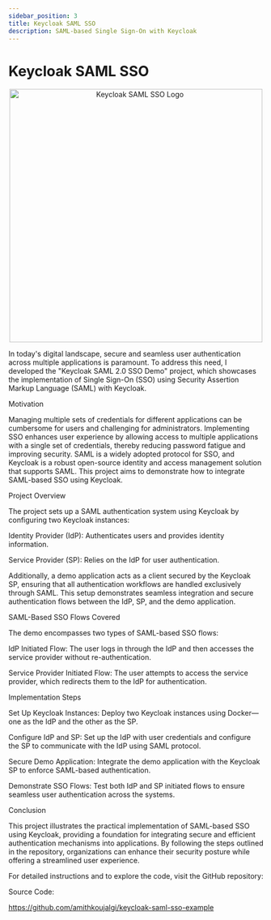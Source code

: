 ```yaml
---
sidebar_position: 3
title: Keycloak SAML SSO
description: SAML-based Single Sign-On with Keycloak
---
```


# Keycloak SAML SSO


<div align="center">
  <img src="https://i.imgur.com/HfzIn3U.png" alt="Keycloak SAML SSO Logo" width="500"/>
</div>

In today's digital landscape, secure and seamless user authentication across multiple applications is paramount. To address this need, I developed the "Keycloak SAML 2.0 SSO Demo" project, which showcases the implementation of Single Sign-On (SSO) using Security Assertion Markup Language (SAML) with Keycloak.​

Motivation

Managing multiple sets of credentials for different applications can be cumbersome for users and challenging for administrators. Implementing SSO enhances user experience by allowing access to multiple applications with a single set of credentials, thereby reducing password fatigue and improving security. SAML is a widely adopted protocol for SSO, and Keycloak is a robust open-source identity and access management solution that supports SAML. This project aims to demonstrate how to integrate SAML-based SSO using Keycloak.​

Project Overview

The project sets up a SAML authentication system using Keycloak by configuring two Keycloak instances:​

Identity Provider (IdP): Authenticates users and provides identity information.​

Service Provider (SP): Relies on the IdP for user authentication.​

Additionally, a demo application acts as a client secured by the Keycloak SP, ensuring that all authentication workflows are handled exclusively through SAML. This setup demonstrates seamless integration and secure authentication flows between the IdP, SP, and the demo application.​

SAML-Based SSO Flows Covered

The demo encompasses two types of SAML-based SSO flows:

IdP Initiated Flow: The user logs in through the IdP and then accesses the service provider without re-authentication.​

Service Provider Initiated Flow: The user attempts to access the service provider, which redirects them to the IdP for authentication.​

Implementation Steps

Set Up Keycloak Instances: Deploy two Keycloak instances using Docker—one as the IdP and the other as the SP.​

Configure IdP and SP: Set up the IdP with user credentials and configure the SP to communicate with the IdP using SAML protocol.​

Secure Demo Application: Integrate the demo application with the Keycloak SP to enforce SAML-based authentication.​

Demonstrate SSO Flows: Test both IdP and SP initiated flows to ensure seamless user authentication across the systems.​

Conclusion

This project illustrates the practical implementation of SAML-based SSO using Keycloak, providing a foundation for integrating secure and efficient authentication mechanisms into applications. By following the steps outlined in the repository, organizations can enhance their security posture while offering a streamlined user experience.​

For detailed instructions and to explore the code, visit the GitHub repository:

Source Code: 

https://github.com/amithkoujalgi/keycloak-saml-sso-example